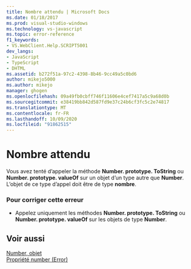 ```yaml
---
title: Nombre attendu | Microsoft Docs
ms.date: 01/18/2017
ms.prod: visual-studio-windows
ms.technology: vs-javascript
ms.topic: error-reference
f1_keywords:
- VS.WebClient.Help.SCRIPT5001
dev_langs:
- JavaScript
- TypeScript
- DHTML
ms.assetid: b272f51a-97c2-4398-8b46-9cc49a5c0bd6
author: mikejo5000
ms.author: mikejo
manager: ghogen
ms.openlocfilehash: 09a49fb0cbff746f11606e4cef7417a5c9a68d0b
ms.sourcegitcommit: e38419bb842d587fd9e37c24b6cf3fc5c2e74817
ms.translationtype: MT
ms.contentlocale: fr-FR
ms.lasthandoff: 10/09/2020
ms.locfileid: "91862515"
---
```

# <a name="number-expected"></a>Nombre attendu
Vous avez tenté d’appeler la méthode **Number. prototype. ToString** ou **Number. prototype. valueOf** sur un objet d’un type autre que **Number**. L’objet de ce type d’appel doit être de type **nombre**.  
  
### <a name="to-correct-this-error"></a>Pour corriger cette erreur  
  
- Appelez uniquement les méthodes **Number. prototype. ToString** ou **Number. prototype. valueOf** sur les objets de type **Number**.  
  
## <a name="see-also"></a>Voir aussi  
 [Number, objet](https://developer.mozilla.org/docs/Web/JavaScript/Reference/Global_Objects/Number)   
 [Propriété number (Error)](https://developer.mozilla.org/docs/Archive/Web/JavaScript/Microsoft_Extensions/Error.number)